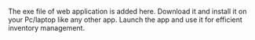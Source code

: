 The exe file of web application is added here.
Download it and install it on your Pc/laptop like any other app.
Launch the app and use it for efficient inventory management.
